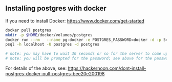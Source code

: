 ## Installing postgres with docker

If you need to install Docker:
https://www.docker.com/get-started

```sh
docker pull postgres
mkdir -p $HOME/docker/volumes/postgres
docker run --rm   --name pg-docker -e POSTGRES_PASSWORD=docker -d -p 5432:5432 -v $HOME/docker/volumes/postgres:/var/lib/postgresql/data  postgres
psql -h localhost -U postgres -d postgres

# note: you may have to wait 30 seconds or so for the server to come up
# note: you will be prompted for the password; see above for the password
```

For details of the above, see:
https://hackernoon.com/dont-install-postgres-docker-pull-postgres-bee20e200198

